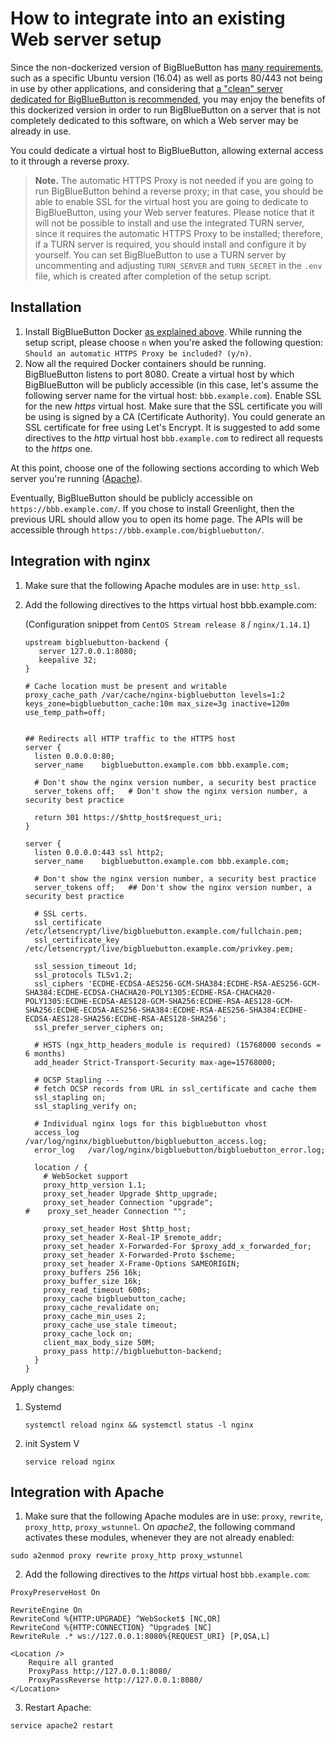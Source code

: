 # How to integrate into an existing Web server setup

Since the non-dockerized version of BigBlueButton has [many requirements](https://docs.bigbluebutton.org/2.2/install.html#minimum-server-requirements), such as a specific Ubuntu version (16.04) as well as ports 80/443 not being in use by other applications, and considering that [a "clean" server dedicated for BigBlueButton is recommended](https://docs.bigbluebutton.org/2.2/install.html#before-you-install), you may enjoy the benefits of this dockerized version in order to run BigBlueButton on a server that is not completely dedicated to this software, on which a Web server may be already in use.

You could dedicate a virtual host to BigBlueButton, allowing external access to it through a reverse proxy.

> **Note.** The automatic HTTPS Proxy is not needed if you are going to run BigBlueButton behind a reverse proxy; in that case, you should be able to enable SSL for the virtual host you are going to dedicate to BigBlueButton, using your Web server features. Please notice that it will not be possible to install and use the integrated TURN server, since it requires the automatic HTTPS Proxy to be installed; therefore, if a TURN server is required, you should install and configure it by yourself. You can set BigBlueButton to use a TURN server by uncommenting and adjusting `TURN_SERVER` and `TURN_SECRET` in the `.env` file, which is created after completion of the setup script.

## Installation
1. Install BigBlueButton Docker [as explained above](#install). While running the setup script, please choose `n` when you're asked the following question: `Should an automatic HTTPS Proxy be included? (y/n)`.
2. Now all the required Docker containers should be running. BigBlueButton listens to port 8080. Create a virtual host by which BigBlueButton will be publicly accessible (in this case, let's assume the following server name for the virtual host: `bbb.example.com`). Enable SSL for the new _https_ virtual host. Make sure that the SSL certificate you will be using is signed by a CA (Certificate Authority). You could generate an SSL certificate for free using Let's Encrypt. It is suggested to add some directives to the _http_ virtual host `bbb.example.com` to redirect all requests to the _https_ one.

At this point, choose one of the following sections according to which Web server you're running ([Apache](#integration-with-apache)).

Eventually, BigBlueButton should be publicly accessible on `https://bbb.example.com/`. If you chose to install Greenlight, then the previous URL should allow you to open its home page. The APIs will be accessible through `https://bbb.example.com/bigbluebutton/`.

## Integration with nginx

1. Make sure that the following Apache modules are in use: `http_ssl`.

2. Add the following directives to the https virtual host bbb.example.com:

   (Configuration snippet from `CentOS Stream release 8` / `nginx/1.14.1`)

	```
	upstream bigbluebutton-backend {
	   server 127.0.0.1:8080;
	   keepalive 32;
	}
	
	# Cache location must be present and writable
	proxy_cache_path /var/cache/nginx-bigbluebutton levels=1:2 keys_zone=bigbluebutton_cache:10m max_size=3g inactive=120m use_temp_path=off;
	
	
	## Redirects all HTTP traffic to the HTTPS host
	server {
	  listen 0.0.0.0:80;
	  server_name    bigbluebutton.example.com bbb.example.com;
	
	  # Don't show the nginx version number, a security best practice
	  server_tokens off;   # Don't show the nginx version number, a security best practice
	
	  return 301 https://$http_host$request_uri;
	}
	
	server {
	  listen 0.0.0.0:443 ssl http2;
	  server_name    bigbluebutton.example.com bbb.example.com;
	
	  # Don't show the nginx version number, a security best practice
	  server_tokens off;   ## Don't show the nginx version number, a security best practice
	
	  # SSL certs.
	  ssl_certificate     /etc/letsencrypt/live/bigbluebutton.example.com/fullchain.pem;
	  ssl_certificate_key /etc/letsencrypt/live/bigbluebutton.example.com/privkey.pem;
	
	  ssl_session_timeout 1d;
	  ssl_protocols TLSv1.2;
	  ssl_ciphers 'ECDHE-ECDSA-AES256-GCM-SHA384:ECDHE-RSA-AES256-GCM-SHA384:ECDHE-ECDSA-CHACHA20-POLY1305:ECDHE-RSA-CHACHA20-POLY1305:ECDHE-ECDSA-AES128-GCM-SHA256:ECDHE-RSA-AES128-GCM-SHA256:ECDHE-ECDSA-AES256-SHA384:ECDHE-RSA-AES256-SHA384:ECDHE-ECDSA-AES128-SHA256:ECDHE-RSA-AES128-SHA256';
	  ssl_prefer_server_ciphers on;
	
	  # HSTS (ngx_http_headers_module is required) (15768000 seconds = 6 months)
	  add_header Strict-Transport-Security max-age=15768000;
	
	  # OCSP Stapling ---
	  # fetch OCSP records from URL in ssl_certificate and cache them
	  ssl_stapling on;
	  ssl_stapling_verify on;
	
	  # Individual nginx logs for this bigbluebutton vhost
	  access_log  /var/log/nginx/bigbluebutton/bigbluebutton_access.log;
	  error_log   /var/log/nginx/bigbluebutton/bigbluebutton_error.log;
	
	  location / {
	    # WebSocket support
	    proxy_http_version 1.1;
	    proxy_set_header Upgrade $http_upgrade;
	    proxy_set_header Connection "upgrade";
	#    proxy_set_header Connection "";
	
	    proxy_set_header Host $http_host;
	    proxy_set_header X-Real-IP $remote_addr;
	    proxy_set_header X-Forwarded-For $proxy_add_x_forwarded_for;
	    proxy_set_header X-Forwarded-Proto $scheme;
	    proxy_set_header X-Frame-Options SAMEORIGIN;
	    proxy_buffers 256 16k;
	    proxy_buffer_size 16k;
	    proxy_read_timeout 600s;
	    proxy_cache bigbluebutton_cache;
	    proxy_cache_revalidate on;
	    proxy_cache_min_uses 2;
	    proxy_cache_use_stale timeout;
	    proxy_cache_lock on;
	    client_max_body_size 50M;
	    proxy_pass http://bigbluebutton-backend;
	  }
	}
	```

Apply changes:

1. Systemd

	```shell
	systemctl reload nginx && systemctl status -l nginx
	```

2. init System V
	
	```shell
	service reload nginx
	```

## Integration with Apache
1. Make sure that the following Apache modules are in use: `proxy`, `rewrite`, `proxy_http`, `proxy_wstunnel`. On _apache2_, the following command activates these modules,  whenever they are not already enabled:
```
sudo a2enmod proxy rewrite proxy_http proxy_wstunnel
```
2. Add the following directives to the _https_ virtual host `bbb.example.com`:
```
ProxyPreserveHost On

RewriteEngine On
RewriteCond %{HTTP:UPGRADE} ^WebSocket$ [NC,OR]
RewriteCond %{HTTP:CONNECTION} ^Upgrade$ [NC]
RewriteRule .* ws://127.0.0.1:8080%{REQUEST_URI} [P,QSA,L]

<Location />
	Require all granted
	ProxyPass http://127.0.0.1:8080/
	ProxyPassReverse http://127.0.0.1:8080/
</Location>
```
3. Restart Apache:
```
service apache2 restart
```
